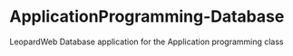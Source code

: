 # ApplicationProgramming-Database
LeopardWeb Database application for the Application programming class
